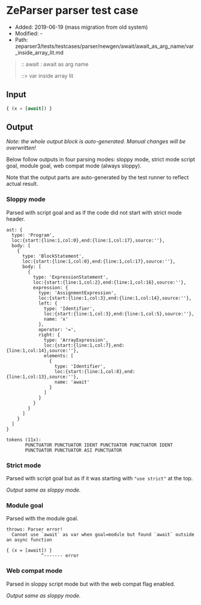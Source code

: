 # ZeParser parser test case

- Added: 2019-06-19 (mass migration from old system)
- Modified: -
- Path: zeparser3/tests/testcases/parser/newgen/await/await_as_arg_name/var_inside_array_lit.md

> :: await : await as arg name
>
> ::> var inside array lit

## Input

`````js
{ (x = [await]) }
`````

## Output

_Note: the whole output block is auto-generated. Manual changes will be overwritten!_

Below follow outputs in four parsing modes: sloppy mode, strict mode script goal, module goal, web compat mode (always sloppy).

Note that the output parts are auto-generated by the test runner to reflect actual result.

### Sloppy mode

Parsed with script goal and as if the code did not start with strict mode header.

`````
ast: {
  type: 'Program',
  loc:{start:{line:1,col:0},end:{line:1,col:17},source:''},
  body: [
    {
      type: 'BlockStatement',
      loc:{start:{line:1,col:0},end:{line:1,col:17},source:''},
      body: [
        {
          type: 'ExpressionStatement',
          loc:{start:{line:1,col:2},end:{line:1,col:16},source:''},
          expression: {
            type: 'AssignmentExpression',
            loc:{start:{line:1,col:3},end:{line:1,col:14},source:''},
            left: {
              type: 'Identifier',
              loc:{start:{line:1,col:3},end:{line:1,col:5},source:''},
              name: 'x'
            },
            operator: '=',
            right: {
              type: 'ArrayExpression',
              loc:{start:{line:1,col:7},end:{line:1,col:14},source:''},
              elements: [
                {
                  type: 'Identifier',
                  loc:{start:{line:1,col:8},end:{line:1,col:13},source:''},
                  name: 'await'
                }
              ]
            }
          }
        }
      ]
    }
  ]
}

tokens (11x):
       PUNCTUATOR PUNCTUATOR IDENT PUNCTUATOR PUNCTUATOR IDENT
       PUNCTUATOR PUNCTUATOR ASI PUNCTUATOR
`````

### Strict mode

Parsed with script goal but as if it was starting with `"use strict"` at the top.

_Output same as sloppy mode._

### Module goal

Parsed with the module goal.

`````
throws: Parser error!
  Cannot use `await` as var when goal=module but found `await` outside an async function

{ (x = [await]) }
             ^------- error
`````


### Web compat mode

Parsed in sloppy script mode but with the web compat flag enabled.

_Output same as sloppy mode._
